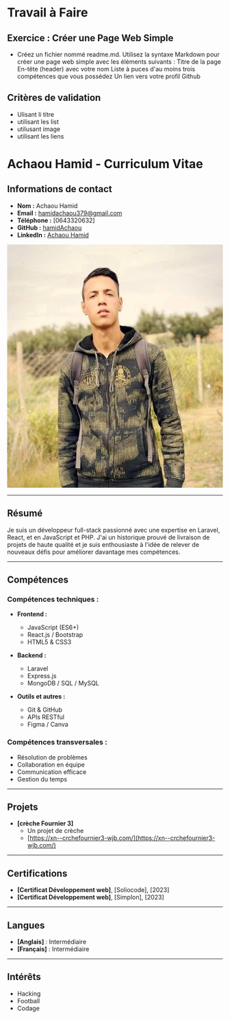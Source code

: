 # Travail à Faire

## Exercice : Créer une Page Web Simple

- Créez un fichier nommé readme.md.
Utilisez la syntaxe Markdown pour créer une page web simple avec les éléments suivants :
Titre de la page
En-tête (header) avec votre nom
Liste à puces d'au moins trois compétences que vous possédez
Un lien vers votre profil Github

## Critères de validation
  - Ulisant li titre
  - utilisant les list
  - utilusant image
  - utilisant les liens
    
# Achaou Hamid - Curriculum Vitae

## Informations de contact
- **Nom :** Achaou Hamid
- **Email :** [hamidachaou379@gmail.com](mailto:hamidachaou379@gmail.com)
- **Téléphone :** [0643320632]
- **GitHub :** [hamidAchaou](https://github.com/hamidAchaou)
- **LinkedIn :** [Achaou Hamid](https://www.linkedin.com/in/achaou-hamid-093682253/)

![Image de profil](./image/hamido.jpg)

---

## Résumé
Je suis un développeur full-stack passionné avec une expertise en Laravel, React, et en JavaScript et PHP. J'ai un historique prouvé de livraison de projets de haute qualité et je suis enthousiaste à l'idée de relever de nouveaux défis pour améliorer davantage mes compétences.

---

## Compétences
### Compétences techniques :
- **Frontend :**
  - JavaScript (ES6+)
  - React.js / Bootstrap
  - HTML5 & CSS3

- **Backend :**
  - Laravel
  - Express.js
  - MongoDB / SQL / MySQL

- **Outils et autres :**
  - Git & GitHub
  - APIs RESTful
  - Figma / Canva

### Compétences transversales :
- Résolution de problèmes
- Collaboration en équipe
- Communication efficace
- Gestion du temps

---

## Projets
- **[crèche Fournier 3]**
  - Un projet de crèche
  - [https://xn--crchefournier3-wjb.com/](https://xn--crchefournier3-wjb.com/)

---

## Certifications
- **[Certificat Développement web]**, [Soliocode], [2023]
- **[Certificat Développement web]**, [Simplon], [2023]

---

## Langues
- **[Anglais]** : Intermédiaire
- **[Français]** : Intermédiaire

---

## Intérêts
- Hacking
- Football
- Codage
